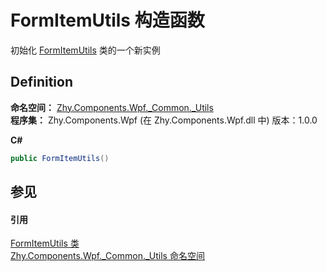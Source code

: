 # FormItemUtils 构造函数


初始化 <a href="T_Zhy_Components_Wpf__Common__Utils_FormItemUtils">FormItemUtils</a> 类的一个新实例



## Definition
**命名空间：** <a href="N_Zhy_Components_Wpf__Common__Utils">Zhy.Components.Wpf._Common._Utils</a>  
**程序集：** Zhy.Components.Wpf (在 Zhy.Components.Wpf.dll 中) 版本：1.0.0

**C#**
``` C#
public FormItemUtils()
```



## 参见


#### 引用
<a href="T_Zhy_Components_Wpf__Common__Utils_FormItemUtils">FormItemUtils 类</a>  
<a href="N_Zhy_Components_Wpf__Common__Utils">Zhy.Components.Wpf._Common._Utils 命名空间</a>  
